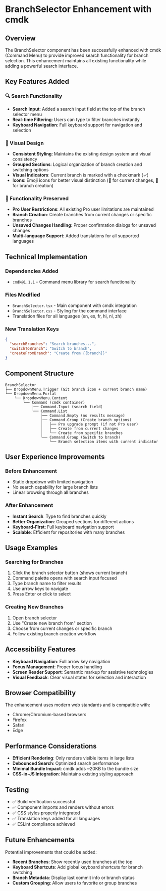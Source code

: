 # BranchSelector Enhancement with cmdk

## Overview

The BranchSelector component has been successfully enhanced with cmdk (Command Menu) to provide improved search functionality for branch selection. This enhancement maintains all existing functionality while adding a powerful search interface.

## Key Features Added

### 🔍 Search Functionality
- **Search Input**: Added a search input field at the top of the branch selector menu
- **Real-time Filtering**: Users can type to filter branches instantly
- **Keyboard Navigation**: Full keyboard support for navigation and selection

### 🎨 Visual Design
- **Consistent Styling**: Maintains the existing design system and visual consistency
- **Grouped Sections**: Logical organization of branch creation and switching options
- **Visual Indicators**: Current branch is marked with a checkmark (✓)
- **Icons**: Emoji icons for better visual distinction (📄 for current changes, 🌿 for branch creation)

### 🔧 Functionality Preserved
- **Pro User Restrictions**: All existing Pro user limitations are maintained
- **Branch Creation**: Create branches from current changes or specific branches
- **Unsaved Changes Handling**: Proper confirmation dialogs for unsaved changes
- **Multi-language Support**: Added translations for all supported languages

## Technical Implementation

### Dependencies Added
- `cmdk@1.1.1` - Command menu library for search functionality

### Files Modified
- `BranchSelector.tsx` - Main component with cmdk integration
- `BranchSelector.css` - Styling for the command interface
- Translation files for all languages (en, es, fr, hi, nl, zh)

### New Translation Keys
```json
{
  "searchBranches": "Search branches...",
  "switchToBranch": "Switch to branch", 
  "createFromBranch": "Create from {{branch}}"
}
```

## Component Structure

```
BranchSelector
├── DropdownMenu.Trigger (Git branch icon + current branch name)
└── DropdownMenu.Portal
    └── DropdownMenu.Content
        └── Command (cmdk container)
            ├── Command.Input (search field)
            └── Command.List
                ├── Command.Empty (no results message)
                ├── Command.Group (Create branch options)
                │   ├── Pro upgrade prompt (if not Pro user)
                │   ├── Create from current changes
                │   └── Create from specific branches
                └── Command.Group (Switch to branch)
                    └── Branch selection items with current indicator
```

## User Experience Improvements

### Before Enhancement
- Static dropdown with limited navigation
- No search capability for large branch lists
- Linear browsing through all branches

### After Enhancement  
- **Instant Search**: Type to find branches quickly
- **Better Organization**: Grouped sections for different actions
- **Keyboard-First**: Full keyboard navigation support
- **Scalable**: Efficient for repositories with many branches

## Usage Examples

### Searching for Branches
1. Click the branch selector button (shows current branch)
2. Command palette opens with search input focused
3. Type branch name to filter results
4. Use arrow keys to navigate
5. Press Enter or click to select

### Creating New Branches
1. Open branch selector
2. Use "Create new branch from" section
3. Choose from current changes or specific branch
4. Follow existing branch creation workflow

## Accessibility Features

- **Keyboard Navigation**: Full arrow key navigation
- **Focus Management**: Proper focus handling
- **Screen Reader Support**: Semantic markup for assistive technologies
- **Visual Feedback**: Clear visual states for selection and interaction

## Browser Compatibility

The enhancement uses modern web standards and is compatible with:
- Chrome/Chromium-based browsers
- Firefox
- Safari
- Edge

## Performance Considerations

- **Efficient Rendering**: Only renders visible items in large lists
- **Debounced Search**: Optimized search performance
- **Minimal Bundle Impact**: cmdk adds ~20KB to the bundle size
- **CSS-in-JS Integration**: Maintains existing styling approach

## Testing

- ✅ Build verification successful
- ✅ Component imports and renders without errors
- ✅ CSS styles properly integrated
- ✅ Translation keys added for all languages
- ✅ ESLint compliance achieved

## Future Enhancements

Potential improvements that could be added:
- **Recent Branches**: Show recently used branches at the top
- **Keyboard Shortcuts**: Add global keyboard shortcuts for branch switching
- **Branch Metadata**: Display last commit info or branch status
- **Custom Grouping**: Allow users to favorite or group branches